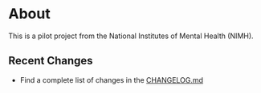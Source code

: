 # About

This is a pilot project from the National Institutes of Mental Health (NIMH).

## Recent Changes

- Find a complete list of changes in the [CHANGELOG.md](:pages_path:/CHANGELOG.md)
